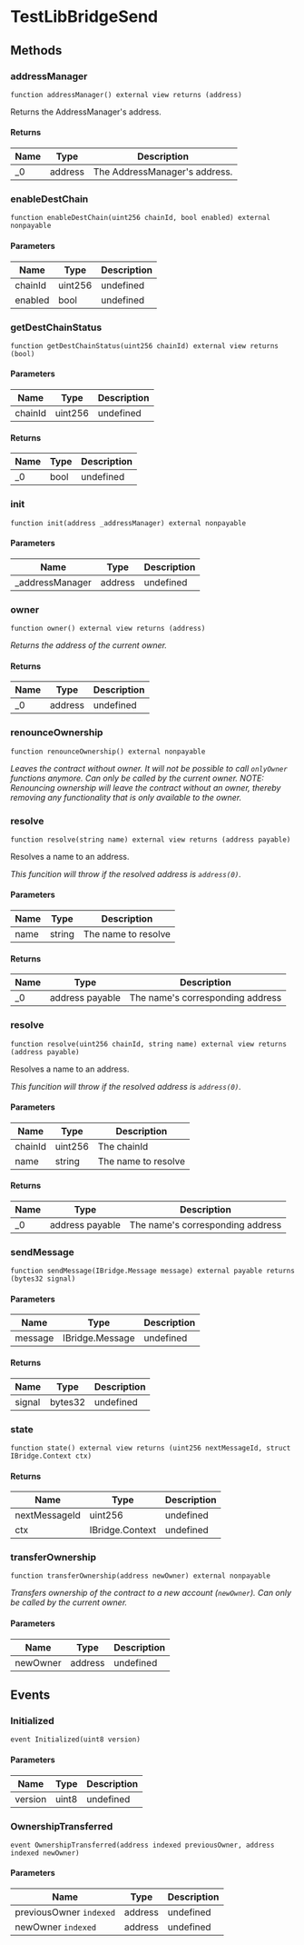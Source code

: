 # TestLibBridgeSend









## Methods

### addressManager

```solidity
function addressManager() external view returns (address)
```

Returns the AddressManager&#39;s address.




#### Returns

| Name | Type | Description |
|---|---|---|
| _0 | address | The AddressManager&#39;s address. |

### enableDestChain

```solidity
function enableDestChain(uint256 chainId, bool enabled) external nonpayable
```





#### Parameters

| Name | Type | Description |
|---|---|---|
| chainId | uint256 | undefined |
| enabled | bool | undefined |

### getDestChainStatus

```solidity
function getDestChainStatus(uint256 chainId) external view returns (bool)
```





#### Parameters

| Name | Type | Description |
|---|---|---|
| chainId | uint256 | undefined |

#### Returns

| Name | Type | Description |
|---|---|---|
| _0 | bool | undefined |

### init

```solidity
function init(address _addressManager) external nonpayable
```





#### Parameters

| Name | Type | Description |
|---|---|---|
| _addressManager | address | undefined |

### owner

```solidity
function owner() external view returns (address)
```



*Returns the address of the current owner.*


#### Returns

| Name | Type | Description |
|---|---|---|
| _0 | address | undefined |

### renounceOwnership

```solidity
function renounceOwnership() external nonpayable
```



*Leaves the contract without owner. It will not be possible to call `onlyOwner` functions anymore. Can only be called by the current owner. NOTE: Renouncing ownership will leave the contract without an owner, thereby removing any functionality that is only available to the owner.*


### resolve

```solidity
function resolve(string name) external view returns (address payable)
```

Resolves a name to an address.

*This funcition will throw if the resolved address is `address(0)`.*

#### Parameters

| Name | Type | Description |
|---|---|---|
| name | string | The name to resolve |

#### Returns

| Name | Type | Description |
|---|---|---|
| _0 | address payable | The name&#39;s corresponding address |

### resolve

```solidity
function resolve(uint256 chainId, string name) external view returns (address payable)
```

Resolves a name to an address.

*This funcition will throw if the resolved address is `address(0)`.*

#### Parameters

| Name | Type | Description |
|---|---|---|
| chainId | uint256 | The chainId |
| name | string | The name to resolve |

#### Returns

| Name | Type | Description |
|---|---|---|
| _0 | address payable | The name&#39;s corresponding address |

### sendMessage

```solidity
function sendMessage(IBridge.Message message) external payable returns (bytes32 signal)
```





#### Parameters

| Name | Type | Description |
|---|---|---|
| message | IBridge.Message | undefined |

#### Returns

| Name | Type | Description |
|---|---|---|
| signal | bytes32 | undefined |

### state

```solidity
function state() external view returns (uint256 nextMessageId, struct IBridge.Context ctx)
```






#### Returns

| Name | Type | Description |
|---|---|---|
| nextMessageId | uint256 | undefined |
| ctx | IBridge.Context | undefined |

### transferOwnership

```solidity
function transferOwnership(address newOwner) external nonpayable
```



*Transfers ownership of the contract to a new account (`newOwner`). Can only be called by the current owner.*

#### Parameters

| Name | Type | Description |
|---|---|---|
| newOwner | address | undefined |



## Events

### Initialized

```solidity
event Initialized(uint8 version)
```





#### Parameters

| Name | Type | Description |
|---|---|---|
| version  | uint8 | undefined |

### OwnershipTransferred

```solidity
event OwnershipTransferred(address indexed previousOwner, address indexed newOwner)
```





#### Parameters

| Name | Type | Description |
|---|---|---|
| previousOwner `indexed` | address | undefined |
| newOwner `indexed` | address | undefined |



